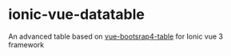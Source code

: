 # ionic-vue-datatable
An advanced table based on [vue-bootsrap4-table](https://rubanraj54.gitbook.io/vue-bootstrap4-table/) for Ionic vue 3 framework
